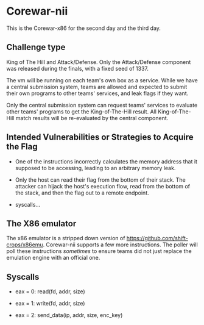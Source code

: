 # Corewar-nii

This is the Corewar-x86 for the second day and the third day.

## Challenge type

King of The Hill and Attack/Defense.
Only the Attack/Defense component was released during the finals, with a fixed seed of 1337.

The vm will be running on each team's own box as a service.
While we have a central submission system, teams are allowed and expected to submit their own programs to other teams' services, and leak flags if they want.

Only the central submission system can request teams' services to evaluate other teams' programs to get the King-of-The-Hill result.
All King-of-The-Hill match results will be re-evaluated by the central component.

## Intended Vulnerabilities or Strategies to Acquire the Flag

- One of the instructions incorrectly calculates the memory address that it supposed to be accessing, leading to an arbitrary memory leak.

- Only the host can read their flag from the bottom of their stack.
The attacker can hijack the host's execution flow, read from the bottom of the stack, and then the flag out to a remote endpoint.

- syscalls...

## The X86 emulator

The x86 emulator is a stripped down version of https://github.com/shift-crops/x86emu.
Corewar-nii supports a few more instructions.
The poller will poll these instructions *sometimes* to ensure teams did not just replace the emulation engine with an official one.

## Syscalls

- eax = 0: read(fd, addr, size)

- eax = 1: write(fd, addr, size)

- eax = 2: send_data(ip, addr, size, enc_key)

